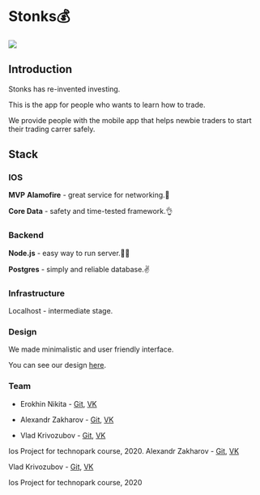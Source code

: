 # Stonks💰

![](https://imgur.com/hV7JQTH.png)

## Introduction
Stonks has re-invented investing.

This is the app for people who wants to learn how to trade. 

We provide people with the mobile app that helps newbie traders to start their trading carrer safely.

## Stack
### IOS
**MVP**
**Alamofire** - great service for networking.👻

**Core Data** - safety and time-tested framework.👌

### Backend
**Node.js** - easy way  to run server.💩🖕

**Postgres** - simply and reliable database.✌️


### Infrastructure
Localhost - intermediate stage.

### Design
We made minimalistic and user friendly interface.

You can see our design [here](https://www.figma.com/file/skwhsYv5dsydv0429PQolZ/stonks?node-id=0%3A1).

### Team

- Erokhin Nikita - [Git](https://github.com/kymblc1337), [VK](https://vk.com/erokhasempai)

- Alexandr Zakharov - [Git](https://github.com/sashazakh), [VK](https://vk.com/id124237798)

- Vlad Krivozubov - [Git](https://github.com/el-autor), [VK](https://vk.com/dliosh)


Ios Project for technopark course, 2020.
Alexandr Zakharov - [Git](https://github.com/sashazakh), [VK](https://vk.com/id124237798)

Vlad Krivozubov - [Git](https://github.com/el-autor), [VK](https://vk.com/dliosh)


Ios Project for technopark course, 2020
